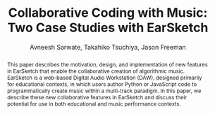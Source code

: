--- 
  title: "Collaborative Coding with Music: Two Case Studies with EarSketch" 
  abstract: "This paper describes the motivation, design, and implementation of new features in EarSketch that enable the collaborative creation of algorithmic music. EarSketch is a web-based Digital Audio Workstation (DAW), designed primarily for educational contexts, in which users author Python or JavaScript code to programmatically create music within a multi-track paradigm. In this paper, we describe these new collaborative features in EarSketch and discuss their potential for use in both educational and music performance contexts." 
  address: "Berlin" 
  author: "Avneesh Sarwate, Takahiko Tsuchiya, Jason Freeman" 
  booktitle: "Proceedings of the International Web Audio Conference" 
  editor: "Jan Monschke, Christoph Guttandin, Norbert Schnell, Thomas Jenkinson, Jack Schaedler" 
  month: "Proceedings of the International Web Audio Conference"
  pages: "" 
  publisher: "TU Berlin" 
  series: "WAC '18"
  type: "Paper"  
  year: "2018" 
  id: "2018_7" 
  tags: year2018 
  pdflink: /_data/papers/pdf/2018/2018_7.pdf
  ISSN: 2663-5844
---